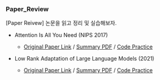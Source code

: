 ### Paper_Review
[Paper Reivew] 논문을 읽고 정리 및 실습해보자.


* Attention Is All You Need (NIPS 2017)
  * [Original Paper Link](https://arxiv.org/abs/1706.03762) / [Summary PDF](https://github.com/hyeon-n-off/Paper_Review/blob/main/%5BTransformer%5D%20Attention%20Is%20All%20You%20Need/Transformer%20%EB%85%BC%EB%AC%B8%20%EB%A6%AC%EB%B7%B0.pdf) / [Code Practice](https://github.com/hyeon-n-off/Paper_Review/blob/main/%5BTransformer%5D%20Attention%20Is%20All%20You%20Need/Transformer%20%EC%8B%A4%EC%8A%B5.ipynb)

* Low Rank Adaptation of Large Language Models (2021)
  * [Original Paper Link](https://arxiv.org/pdf/2106.09685) / [Summary PDF](https://github.com/hyeon-n-off/Paper_Review/blob/main/%5BLoRA%5D%20Low%20Rank%20Adaptation%20of%20Large%20Language%20Models/LoRA%20%EB%85%BC%EB%AC%B8%20%EB%A6%AC%EB%B7%B0.pdf) / [Code Practice]()